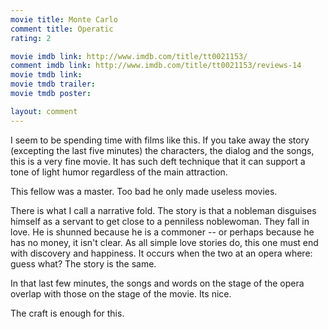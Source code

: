 ```yaml
---
movie title: Monte Carlo
comment title: Operatic
rating: 2

movie imdb link: http://www.imdb.com/title/tt0021153/
comment imdb link: http://www.imdb.com/title/tt0021153/reviews-14
movie tmdb link: 
movie tmdb trailer: 
movie tmdb poster: 

layout: comment
---
```


I seem to be spending time with films like this. If you take away the story (excepting the last five minutes) the characters, the dialog and the songs, this is a very fine movie. It has such deft technique that it can support a tone of light humor regardless of the main attraction.

This fellow was a master. Too bad he only made useless movies.

There is what I call a narrative fold. The story is that a nobleman disguises himself as a servant to get close to a penniless noblewoman. They fall in love. He is shunned because he is a commoner -- or perhaps because he has no money, it isn't clear. As all simple love stories do, this one must end with discovery and happiness. It occurs when the two at an opera where: guess what? The story is the same.

In that last few minutes, the songs and words on the stage of the opera overlap with those on the stage of the movie. Its nice.

The craft is enough for this.